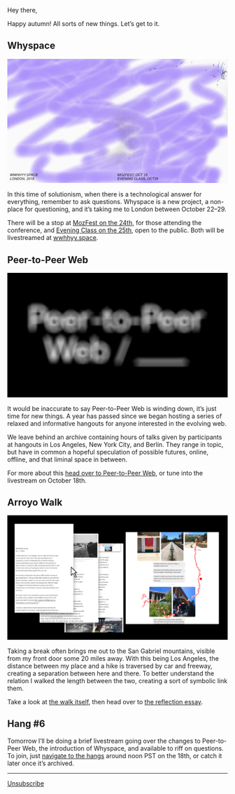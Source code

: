 Hey there,

Happy autumn! All sorts of new things. Let’s get to it.

## Whyspace

![](why.png)

In this time of solutionism, when there is a technological answer for everything, remember to ask questions. Whyspace is a new project, a non-place for questioning, and it’s taking me to London between October 22–29.

There will be a stop at [MozFest on the 24th](https://wwhhyy.space/events/18-10-24-mozfest), for those attending the conference, and [Evening Class on the 25th](https://wwhhyy.space/events/18-10-25-evening-class), open to the public. Both will be livestreamed at [wwhhyy.space](https://wwhhyy.space).

## Peer-to-Peer Web

![](p2p-web.png)

It would be inaccurate to say Peer-to-Peer Web is winding down, it’s just time for new things. A year has passed since we began hosting a series of relaxed and informative hangouts for anyone interested in the evolving web.

We leave behind an archive containing hours of talks given by participants at hangouts in Los Angeles, New York City, and Berlin. They range in topic, but have in common a hopeful speculation of possible futures, online, offline, and that liminal space in between.

For more about this [head over to Peer-to-Peer Web](https://peer-to-peer-web.com/note), or tune into the livestream on October 18th.

## Arroyo Walk

![](walk.png)

Taking a break often brings me out to the San Gabriel mountains, visible from my front door some 20 miles away. With this being Los Angeles, the distance between my place and a hike is traversed by car and freeway, creating a separation between here and there. To better understand the relation I walked the length between the two, creating a sort of symbolic link them.

Take a look at [the walk itself](https://arroyo.jon-kyle.com), then head over to [the reflection essay](https://jon-kyle.com/entries/2018-10-01-walking-the-arroyo).

## Hang #6

Tomorrow I’ll be doing a brief livestream going over the changes to Peer-to-Peer Web, the introduction of Whyspace, and available to riff on questions. To join, just [navigate to the hangs](https://jon-kyle.com/hangs) around noon PST on the 18th, or catch it later once it’s archived.

---

[Unsubscribe]({{UnsubscribeURL}})